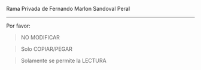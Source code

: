 Rama Privada de Fernando Marlon Sandoval Peral

-----

Por favor:

> NO MODIFICAR

> Solo COPIAR/PEGAR

> Solamente se permite la LECTURA